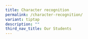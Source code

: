 ```yaml
---
title: Character recognition
permalink: /character-recognition/
variant: tiptap
description: ""
third_nav_title: Our Students
---
```

<p></p>
